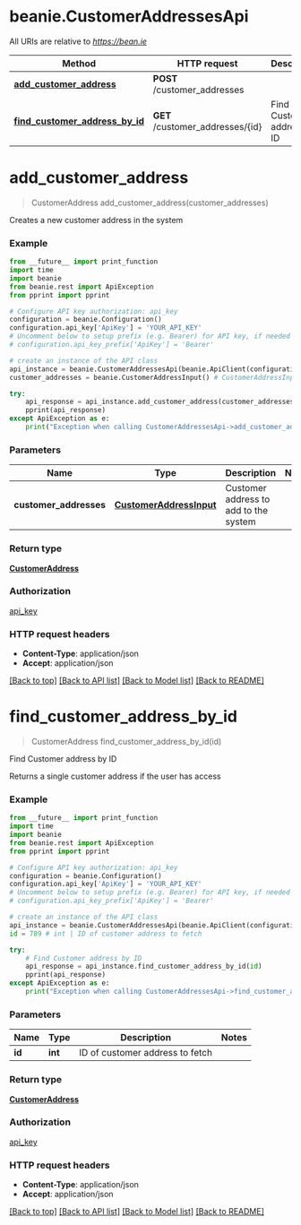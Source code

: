 # beanie.CustomerAddressesApi

All URIs are relative to *https://bean.ie*

Method | HTTP request | Description
------------- | ------------- | -------------
[**add_customer_address**](CustomerAddressesApi.md#add_customer_address) | **POST** /customer_addresses | 
[**find_customer_address_by_id**](CustomerAddressesApi.md#find_customer_address_by_id) | **GET** /customer_addresses/{id} | Find Customer address by ID


# **add_customer_address**
> CustomerAddress add_customer_address(customer_addresses)



Creates a new customer address in the system

### Example
```python
from __future__ import print_function
import time
import beanie
from beanie.rest import ApiException
from pprint import pprint

# Configure API key authorization: api_key
configuration = beanie.Configuration()
configuration.api_key['ApiKey'] = 'YOUR_API_KEY'
# Uncomment below to setup prefix (e.g. Bearer) for API key, if needed
# configuration.api_key_prefix['ApiKey'] = 'Bearer'

# create an instance of the API class
api_instance = beanie.CustomerAddressesApi(beanie.ApiClient(configuration))
customer_addresses = beanie.CustomerAddressInput() # CustomerAddressInput | Customer address to add to the system

try:
    api_response = api_instance.add_customer_address(customer_addresses)
    pprint(api_response)
except ApiException as e:
    print("Exception when calling CustomerAddressesApi->add_customer_address: %s\n" % e)
```

### Parameters

Name | Type | Description  | Notes
------------- | ------------- | ------------- | -------------
 **customer_addresses** | [**CustomerAddressInput**](CustomerAddressInput.md)| Customer address to add to the system | 

### Return type

[**CustomerAddress**](CustomerAddress.md)

### Authorization

[api_key](../README.md#api_key)

### HTTP request headers

 - **Content-Type**: application/json
 - **Accept**: application/json

[[Back to top]](#) [[Back to API list]](../README.md#documentation-for-api-endpoints) [[Back to Model list]](../README.md#documentation-for-models) [[Back to README]](../README.md)

# **find_customer_address_by_id**
> CustomerAddress find_customer_address_by_id(id)

Find Customer address by ID

Returns a single customer address if the user has access

### Example
```python
from __future__ import print_function
import time
import beanie
from beanie.rest import ApiException
from pprint import pprint

# Configure API key authorization: api_key
configuration = beanie.Configuration()
configuration.api_key['ApiKey'] = 'YOUR_API_KEY'
# Uncomment below to setup prefix (e.g. Bearer) for API key, if needed
# configuration.api_key_prefix['ApiKey'] = 'Bearer'

# create an instance of the API class
api_instance = beanie.CustomerAddressesApi(beanie.ApiClient(configuration))
id = 789 # int | ID of customer address to fetch

try:
    # Find Customer address by ID
    api_response = api_instance.find_customer_address_by_id(id)
    pprint(api_response)
except ApiException as e:
    print("Exception when calling CustomerAddressesApi->find_customer_address_by_id: %s\n" % e)
```

### Parameters

Name | Type | Description  | Notes
------------- | ------------- | ------------- | -------------
 **id** | **int**| ID of customer address to fetch | 

### Return type

[**CustomerAddress**](CustomerAddress.md)

### Authorization

[api_key](../README.md#api_key)

### HTTP request headers

 - **Content-Type**: application/json
 - **Accept**: application/json

[[Back to top]](#) [[Back to API list]](../README.md#documentation-for-api-endpoints) [[Back to Model list]](../README.md#documentation-for-models) [[Back to README]](../README.md)


